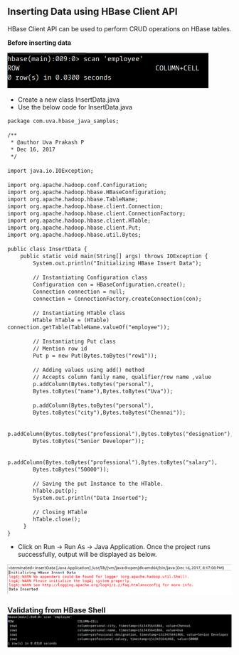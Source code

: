 ## Inserting Data using HBase Client API

HBase Client API can be used to perform CRUD operations on HBase tables.

**Before inserting data**

![](/assets/Before_Insert_HBase.png)

* Create a new class InsertData.java
* Use the below code for InsertData.java

```
package com.uva.hbase_java_samples;

/**
 * @author Uva Prakash P
 * Dec 16, 2017
 */

import java.io.IOException;

import org.apache.hadoop.conf.Configuration;
import org.apache.hadoop.hbase.HBaseConfiguration;
import org.apache.hadoop.hbase.TableName;
import org.apache.hadoop.hbase.client.Connection;
import org.apache.hadoop.hbase.client.ConnectionFactory;
import org.apache.hadoop.hbase.client.HTable;
import org.apache.hadoop.hbase.client.Put;
import org.apache.hadoop.hbase.util.Bytes;

public class InsertData {
    public static void main(String[] args) throws IOException {
        System.out.println("Initializing HBase Insert Data");

        // Instantiating Configuration class
        Configuration con = HBaseConfiguration.create();
        Connection connection = null;
        connection = ConnectionFactory.createConnection(con);

        // Instantiating HTable class
        HTable hTable = (HTable) connection.getTable(TableName.valueOf("employee"));

        // Instantiating Put class
        // Mention row id
        Put p = new Put(Bytes.toBytes("row1")); 

        // Adding values using add() method
        // Accepts column family name, qualifier/row name ,value
        p.addColumn(Bytes.toBytes("personal"),
        Bytes.toBytes("name"),Bytes.toBytes("Uva"));

        p.addColumn(Bytes.toBytes("personal"),
        Bytes.toBytes("city"),Bytes.toBytes("Chennai"));

        p.addColumn(Bytes.toBytes("professional"),Bytes.toBytes("designation"),
        Bytes.toBytes("Senior Developer"));

        p.addColumn(Bytes.toBytes("professional"),Bytes.toBytes("salary"),
        Bytes.toBytes("50000"));

        // Saving the put Instance to the HTable.
        hTable.put(p);
        System.out.println("Data Inserted");

        // Closing HTable
        hTable.close();
     }    
}
```

* Click on Run -&gt; Run As -&gt; Java Application. Once the project runs successfully, output will be displayed as below.

![](/assets/Insert_Data_Eclipse.png)

### Validating from HBase Shell![](/assets/Insert_Data_HBase.png)



